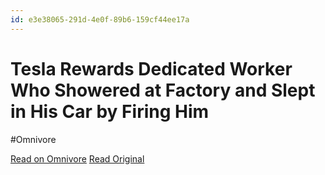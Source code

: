 ```yaml
---
id: e3e38065-291d-4e0f-89b6-159cf44ee17a
---
```


# Tesla Rewards Dedicated Worker Who Showered at Factory and Slept in His Car by Firing Him
#Omnivore

[Read on Omnivore](https://omnivore.app/me/tesla-rewards-dedicated-worker-who-showered-at-factory-and-slept-18f2e2e5f4c)
[Read Original](https://futurism.com/the-byte/tesla-worker-showered-factory-slept-laid-off)

